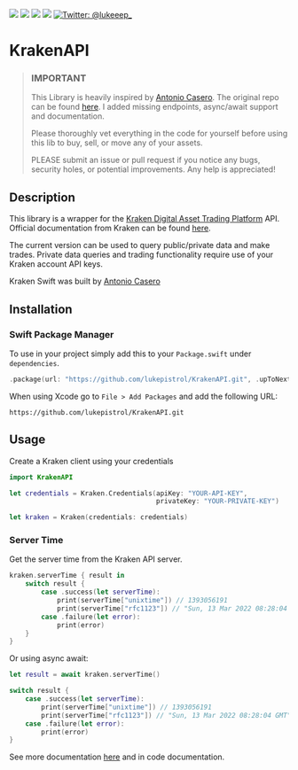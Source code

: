 <p>
    <img src="https://img.shields.io/badge/version-1.1.2-green" />
    <img src="https://img.shields.io/badge/Swift-5.5.3-ff69b4.svg" />
    <img src="https://img.shields.io/badge/iOS-12+-brightgreen.svg" />
    <img src="https://img.shields.io/badge/macOS-10.12+-brightgreen.svg" />
    <a href="https://twitter.com/lukeeep_">
        <img src="https://img.shields.io/badge/Contact-@lukeeep_-lightgrey.svg?style=flat" alt="Twitter: @lukeeep_" />
    </a>
</p>

# KrakenAPI

>### IMPORTANT
>This Library is heavily inspired by [Antonio Casero](@acaserop). The original repo can be found [here](https://github.com/antoniocasero/Kraken). I added missing endpoints, async/await support and documentation.
>
>Please thoroughly vet everything in the code for yourself before using this lib to buy, sell, or move any of your assets.
>
>PLEASE submit an issue or pull request if you notice any bugs, security holes, or potential improvements. Any help is appreciated!

## Description

This library is a wrapper for the [Kraken Digital Asset Trading Platform](https://www.kraken.com) API. Official documentation from Kraken can be found [here](https://www.kraken.com/help/api).

The current version  can be used to query public/private data and make trades. Private data queries and trading functionality require use of your Kraken account API keys.

Kraken Swift was built by [Antonio Casero](@acaserop) 

## Installation

### Swift Package Manager
To use in your project simply add this to your ```Package.swift``` under ```dependencies```.

```swift
.package(url: "https://github.com/lukepistrol/KrakenAPI.git", .upToNextMajor(from: "1.0.0"))
```
When using Xcode go to ```File > Add Packages``` and add the following URL: 
```
https://github.com/lukepistrol/KrakenAPI.git
```

## Usage

Create a Kraken client using your credentials

```swift
import KrakenAPI

let credentials = Kraken.Credentials(apiKey: "YOUR-API-KEY", 
                                     privateKey: "YOUR-PRIVATE-KEY")

let kraken = Kraken(credentials: credentials)
```

### Server Time

Get the server time from the Kraken API server.

```swift
kraken.serverTime { result in 
    switch result {
        case .success(let serverTime):
            print(serverTime["unixtime"]) // 1393056191
            print(serverTime["rfc1123"]) // "Sun, 13 Mar 2022 08:28:04 GMT"
        case .failure(let error):
            print(error) 
    }
}
```

Or using async await:

```swift
let result = await kraken.serverTime()

switch result {
	case .success(let serverTime):
		print(serverTime["unixtime"]) // 1393056191
		print(serverTime["rfc1123"]) // "Sun, 13 Mar 2022 08:28:04 GMT"
	case .failure(let error):
		print(error) 
}
```

See more documentation [here](https://docs.kraken.com/rest/) and in code documentation.
